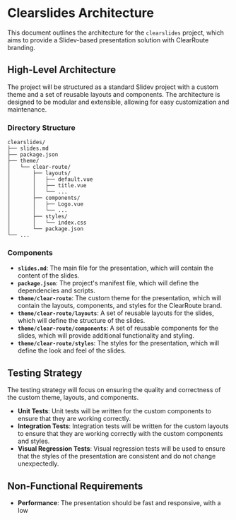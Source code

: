 # Clearslides Architecture

This document outlines the architecture for the `clearslides` project, which aims to provide a Slidev-based presentation solution with ClearRoute branding.

## High-Level Architecture

The project will be structured as a standard Slidev project with a custom theme and a set of reusable layouts and components. The architecture is designed to be modular and extensible, allowing for easy customization and maintenance.

### Directory Structure

```
clearslides/
├── slides.md
├── package.json
├── theme/
│   └── clear-route/
│       ├── layouts/
│       │   ├── default.vue
│       │   ├── title.vue
│       │   └── ...
│       ├── components/
│       │   ├── Logo.vue
│       │   └── ...
│       ├── styles/
│       │   └── index.css
│       └── package.json
└── ...
```

### Components

- **`slides.md`**: The main file for the presentation, which will contain the content of the slides.
- **`package.json`**: The project's manifest file, which will define the dependencies and scripts.
- **`theme/clear-route`**: The custom theme for the presentation, which will contain the layouts, components, and styles for the ClearRoute brand.
- **`theme/clear-route/layouts`**: A set of reusable layouts for the slides, which will define the structure of the slides.
- **`theme/clear-route/components`**: A set of reusable components for the slides, which will provide additional functionality and styling.
- **`theme/clear-route/styles`**: The styles for the presentation, which will define the look and feel of the slides.

## Testing Strategy

The testing strategy will focus on ensuring the quality and correctness of the custom theme, layouts, and components.

- **Unit Tests**: Unit tests will be written for the custom components to ensure that they are working correctly.
- **Integration Tests**: Integration tests will be written for the custom layouts to ensure that they are working correctly with the custom components and styles.
- **Visual Regression Tests**: Visual regression tests will be used to ensure that the styles of the presentation are consistent and do not change unexpectedly.

## Non-Functional Requirements

- **Performance**: The presentation should be fast and responsive, with a low 